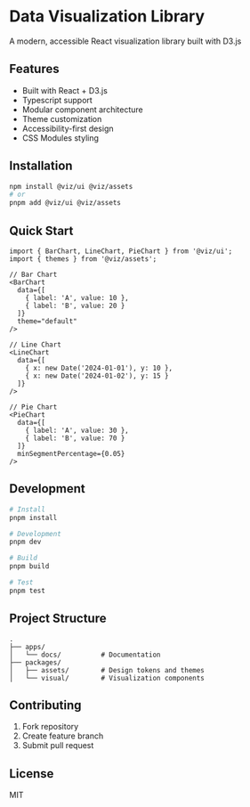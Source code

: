 # Data Visualization Library

A modern, accessible React visualization library built with D3.js

## Features

- Built with React + D3.js
- Typescript support
- Modular component architecture
- Theme customization
- Accessibility-first design
- CSS Modules styling

## Installation

```bash
npm install @viz/ui @viz/assets
# or
pnpm add @viz/ui @viz/assets
```

## Quick Start

```tsx
import { BarChart, LineChart, PieChart } from '@viz/ui';
import { themes } from '@viz/assets';

// Bar Chart
<BarChart
  data={[
    { label: 'A', value: 10 },
    { label: 'B', value: 20 }
  ]}
  theme="default"
/>

// Line Chart
<LineChart
  data={[
    { x: new Date('2024-01-01'), y: 10 },
    { x: new Date('2024-01-02'), y: 15 }
  ]}
/>

// Pie Chart
<PieChart
  data={[
    { label: 'A', value: 30 },
    { label: 'B', value: 70 }
  ]}
  minSegmentPercentage={0.05}
/>
```

## Development

```bash
# Install
pnpm install

# Development
pnpm dev

# Build
pnpm build

# Test
pnpm test
```

## Project Structure

```
.
├── apps/
│   └── docs/          # Documentation
├── packages/
│   ├── assets/        # Design tokens and themes
│   └── visual/        # Visualization components
```

## Contributing

1. Fork repository
2. Create feature branch
3. Submit pull request

## License

MIT